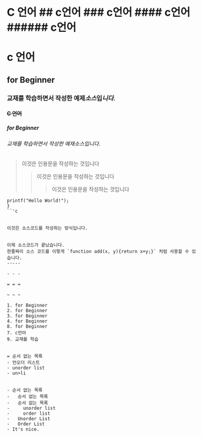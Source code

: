 # C 언어 ## c언어 ### c언어 #### c언어 ###### c언어

# c 언어

## for Beginner 

### 교재를 **학습**하면서 작성한 __예제__*소스*입***니다.***

#### ~~C 언어~~

##### for Beginner

###### 교재를 학습하면서 작성한 예재소스입니다.
> 이것은 인용문을 작성하는 것입니다
>> 이것은 인용문을 작성하는 것입니다
>>> 이것은 인용문을 작성하는 것입니다

```void main(){
printf("Hello World!");
}
``'c


이것은 소스코드를 작성하는 방식입니다.


이제 소스코드가 끝났습니다.
한줄짜리 소스 코드를 이렇게 `function add(x, y){return x+y;}` 처럼 사용할 수 있습니다.
-----

- - -

= = =

~ ~ ~

1. for Beginner
2. for Beginner
3. for Beginner
4. for Beginner
8. for Beginner
7. c언어
9. 교재를 학습


= 순서 없는 목록
- 언오더 리스트
- unorder list
- un>li


- 순서 없는 목록
-   순서 없는 목록
-   순서 없는 목록
-     unorder list
-     order list
-   Unorder List
-   Order List
- It's nice.


